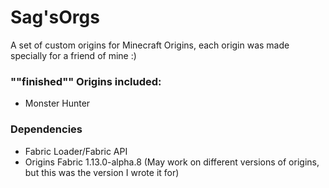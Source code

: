 # Sag'sOrgs
A set of custom origins for Minecraft Origins, each origin was made specially for a friend of mine :)
### ""finished"" Origins included:
- Monster Hunter
### Dependencies
- Fabric Loader/Fabric API
- Origins Fabric 1.13.0-alpha.8
(May work on different versions of origins, but this was the version I wrote it for)
